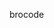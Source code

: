 brocode
<!---
zk12h/zk12h is a ✨ special ✨ repository because its `README.md` (this file) appears on your GitHub profile.
You can click the Preview link to take a look at your changes.
--->
